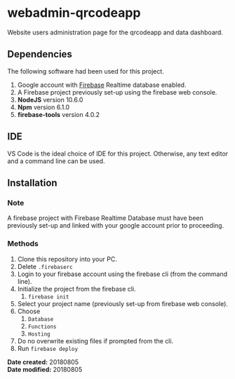# webadmin-qrcodeapp
Website users administration page for the qrcodeapp and data dashboard.

## Dependencies

The following software had been used for this project.

1. Google account with [Firebase](https://firebase.google.com/) Realtime database enabled.
2. A Firebase project previously set-up using the firebase web console.
1. **NodeJS** version 10.6.0
2. **Npm** version 6.1.0
3. **firebase-tools** version 4.0.2

## IDE
VS Code is the ideal choice of IDE for this project. Otherwise, any text editor and a command line can be used.

## Installation

### Note
A firebase project with Firebase Realtime Database must have been previously set-up and linked with your google account prior to proceeding.

### Methods

1. Clone this repository into your PC.
2. Delete `.firebaserc`
3. Login to your firebase account using the firebase cli (from the command line).
4. Initialize the project from the firebase cli.
	1. `firebase init`
5. Select your project name (previously set-up from firebase web console).
5. Choose
	1. `Database`
	2. `Functions`
	3. `Hosting`
6. Do no overwrite existing files if prompted from the cli.
7. Run `firebase deploy`

**Date created:** 20180805<br>
**Date modified:** 20180805